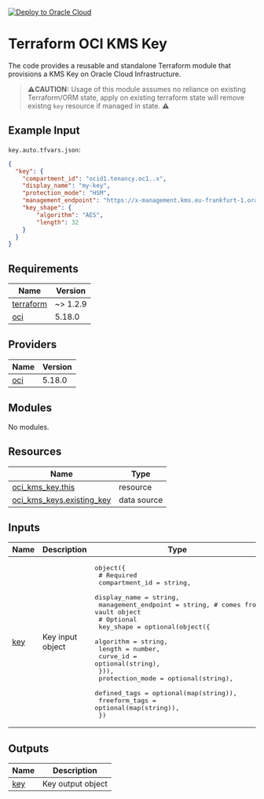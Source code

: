 [![Deploy to Oracle Cloud](https://oci-resourcemanager-plugin.plugins.oci.oraclecloud.com/latest/deploy-to-oracle-cloud.svg)](https://cloud.oracle.com/resourcemanager/stacks/create?zipUrl=https://github.com/avaloqcloud/terraform-oci-kms-key/archive/refs/heads/main.zip)
# Terraform OCI KMS Key
The code provides a reusable and standalone Terraform module that provisions a KMS Key on Oracle Cloud Infrastructure.

>⚠️**CAUTION:** Usage of this module assumes no reliance on existing Terraform/ORM state, apply on existing terraform state will remove existng `key` resource if managed in state. ⚠️

## Example Input
`key.auto.tfvars.json`:
```json
{
  "key": {
    "compartment_id": "ocid1.tenancy.oc1..x",
    "display_name": "my-key",
    "protection_mode": "HSM",
    "management_endpoint": "https://x-management.kms.eu-frankfurt-1.oraclecloud.com",
    "key_shape": {
        "algorithm": "AES",
        "length": 32
    }
  }
}
```
<!-- BEGIN_TF_DOCS -->
## Requirements

| Name | Version |
|------|---------|
| <a name="requirement_terraform"></a> [terraform](#requirement\_terraform) | ~> 1.2.9 |
| <a name="requirement_oci"></a> [oci](#requirement\_oci) | 5.18.0 |

## Providers

| Name | Version |
|------|---------|
| <a name="provider_oci"></a> [oci](#provider\_oci) | 5.18.0 |

## Modules

No modules.

## Resources

| Name | Type |
|------|------|
| [oci_kms_key.this](https://registry.terraform.io/providers/oracle/oci/5.18.0/docs/resources/kms_key) | resource |
| [oci_kms_keys.existing_key](https://registry.terraform.io/providers/oracle/oci/5.18.0/docs/data-sources/kms_keys) | data source |

## Inputs

| Name | Description | Type | Default | Required |
|------|-------------|------|---------|:--------:|
| <a name="input_key"></a> [key](#input\_key) | Key input object | <pre>object({<br>    # Required<br>    compartment_id      = string,<br>    display_name        = string,<br>    management_endpoint = string, # comes from vault object<br>    # Optional<br>    key_shape = optional(object({<br>      algorithm = string,<br>      length    = number,<br>      curve_id  = optional(string),<br>    })),<br>    protection_mode = optional(string),<br>    defined_tags    = optional(map(string)),<br>    freeform_tags   = optional(map(string)),<br>  })</pre> | n/a | yes |

## Outputs

| Name | Description |
|------|-------------|
| <a name="output_key"></a> [key](#output\_key) | Key output object |
<!-- END_TF_DOCS -->
